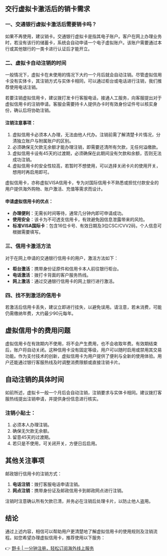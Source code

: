 ## 交行虚拟卡激活后的销卡需求

### 一、交通银行虚拟卡激活后需要销卡吗？

如果不再使用，建议销卡。交通银行虚拟卡是指其电子账户。客户在网上办理业务时，若没有该行的储蓄卡，系统会自动申请一个电子虚拟账户。该账户需要通过本行或其他银行的一类卡进行认证后才能开立。

### 二、虚拟卡自动注销的时间

一般情况下，虚拟卡在未使用的情况下大约一个月后就会自动注销。尽管虚拟信用卡没有实体卡，其注销方式与实体卡相同，可以通过柜台或电话进行注销，我们推荐使用电话注销。

若要注销虚拟信用卡，建议拨打发卡行客服电话，接通人工服务，向客服提出对于虚拟信用卡的注销申请。客服会需要持卡人提供办卡时有效身份证件号以核实身份，确认后将协助注销。

#### 注销注意事项：
1. 虚拟信用卡必须本人办理，无法由他人代办。注销前需了解清楚卡片情况，分清独立账户与附属账户的区别。
2. 必须确保无欠款无余额才能办理注销，即需要还清所有欠款，无任何溢缴款。
3. 虚拟信用卡设有45天的过渡期，必须确保在此期间没有欠款和余额，否则无法成功注销。
4. 虚拟信用卡的安全性较高，若暂时不想使用，可以选择关闭卡片的使用开关，想用时再启用即可。

虚拟信用卡，亦称虚拟VISA信用卡，专为对国际信用卡不熟悉或担忧付款安全的用户提供海外购物、账户激活、充值等需求而设计。

#### 申请虚拟信用卡的优点：
- **办理便利**：无需长时间等待，通常几分钟内即可申请成功。
- **使用安全**：该卡为不可透支信用卡，有效避免因信息泄露带来的风险。
- **标准VISA国际卡**：包含16位卡号、有效日期及3位CSC/CVV2码，个人信息可根据需要填写。

### 三、信用卡激活方法

对于在网上申请的交通银行信用卡的用户，激活方法如下：
- **柜台激活**：携带身份证原件和信用卡本人前往银行柜台。
- **电话激活**：拨打卡背面的客户服务热线。
- **网上激活**：通过交通银行信用卡的网上银行进行激活。

### 四、找不到激活的信用卡

若激活后信用卡丢失，建议立即进行挂失，以避免误用。请注意，若未消费，可能仍需缴纳年费，大约最少90元每年。

## 虚拟信用卡的费用问题

虚拟信用卡在有效期内不使用，将不会产生费用，也不会收取年费。有效期结束后，账户将自动关闭。这种信用卡没有固定等级，用户可以随时启用或禁用其交易功能。作为支付技术的创新，虚拟信用卡为用户提供了便利与全新的使用体验。用户还能通过银行客服热线及时调整消费限额或直接注销卡片。

## 自动注销的具体时间

如前所述，虚拟卡一般一个月后会自动注销，注销要求与实体卡相同。建议拨打客服热线提出注销申请，并提供身份信息进行核实。

### 注销小贴士：
1. 必须本人办理注销。
2. 确保无欠款无余额。
3. 留意45天的过渡期。
4. 若只是不使用，可关闭开关，方便日后启用。

## 其他关注事项

邮政银行信用卡的注销方式：
1. **电话注销**：拨打客服电话申请注销。
2. **网点注销**：携带身份证及邮政信用卡到邮政网点进行注销。

注销时注意确认所有欠款已清，并务必在注销后处理卡片，以防止他人盗用。

## 结论

通过上述内容，相信可以帮助用户更清楚地了解虚拟信用卡的使用规则及注销流程。如您希望办理虚拟信用卡，推荐使用以下服务：

👉 [野卡 | 一分钟注册，轻松订阅海外线上服务](https://bit.ly/bewildcard)
